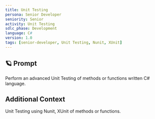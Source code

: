 ```yaml
---
title: Unit Testing
persona: Senior Developer
seniority: Senior
activity: Unit Testing
sdlc_phase: Development
language: C#
version: 1.0
tags: [senior-developer, Unit Testing, Nunit, XUnit]
---
```


## 🪐 Prompt

Perform an advanced Unit Testing of methods or functions written C# language.

## Additional Context

Unit Testing using Nunit, XUnit of methods or functions.